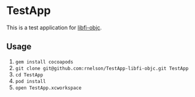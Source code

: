 TestApp
=======

This is a test application for [libfi-objc](https://github.com/rnelson/libfi-objc).

Usage
-----

1. `gem install cocoapods`
2. `git clone git@github.com:rnelson/TestApp-libfi-objc.git TestApp`
3. `cd TestApp`
4. `pod install`
5. `open TestApp.xcworkspace`

